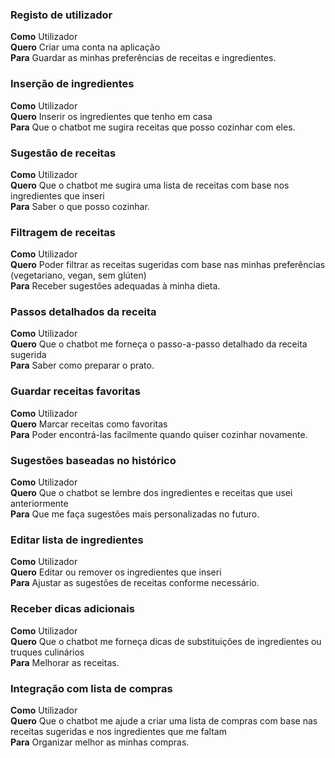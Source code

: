 ### Registo de utilizador
**Como**  Utilizador  
**Quero**  Criar uma conta na aplicação  
**Para**  Guardar as minhas preferências de receitas e ingredientes.


### Inserção de ingredientes
**Como**  Utilizador  
**Quero**  Inserir os ingredientes que tenho em casa  
**Para**  Que o chatbot me sugira receitas que posso cozinhar com eles.

### Sugestão de receitas
**Como**  Utilizador  
**Quero**  Que o chatbot me sugira uma lista de receitas com base nos ingredientes que inseri  
**Para**  Saber o que posso cozinhar.

### Filtragem de receitas
**Como**  Utilizador  
**Quero**  Poder filtrar as receitas sugeridas com base nas minhas preferências (vegetariano, vegan, sem glúten)  
**Para**  Receber sugestões adequadas à minha dieta.

### Passos detalhados da receita
**Como**  Utilizador  
**Quero**  Que o chatbot me forneça o passo-a-passo detalhado da receita sugerida  
**Para**  Saber como preparar o prato.

### Guardar receitas favoritas
**Como**  Utilizador  
**Quero**  Marcar receitas como favoritas  
**Para**  Poder encontrá-las facilmente quando quiser cozinhar novamente.

### Sugestões baseadas no histórico
**Como**  Utilizador  
**Quero**  Que o chatbot se lembre dos ingredientes e receitas que usei anteriormente  
**Para**  Que me faça sugestões mais personalizadas no futuro.

### Editar lista de ingredientes
**Como**  Utilizador  
**Quero**  Editar ou remover os ingredientes que inseri  
**Para**  Ajustar as sugestões de receitas conforme necessário.

### Receber dicas adicionais
**Como**  Utilizador  
**Quero**  Que o chatbot me forneça dicas de substituições de ingredientes ou truques culinários  
**Para**  Melhorar as receitas.

### Integração com lista de compras
**Como**  Utilizador  
**Quero**  Que o chatbot me ajude a criar uma lista de compras com base nas receitas sugeridas e nos ingredientes que me faltam  
**Para**  Organizar melhor as minhas compras.
